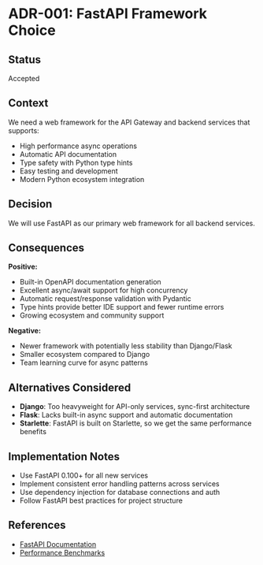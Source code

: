 # ADR-001: FastAPI Framework Choice

## Status
Accepted

## Context
We need a web framework for the API Gateway and backend services that supports:
- High performance async operations
- Automatic API documentation
- Type safety with Python type hints
- Easy testing and development
- Modern Python ecosystem integration

## Decision
We will use FastAPI as our primary web framework for all backend services.

## Consequences
**Positive:**
- Built-in OpenAPI documentation generation
- Excellent async/await support for high concurrency
- Automatic request/response validation with Pydantic
- Type hints provide better IDE support and fewer runtime errors
- Growing ecosystem and community support

**Negative:**
- Newer framework with potentially less stability than Django/Flask
- Smaller ecosystem compared to Django
- Team learning curve for async patterns

## Alternatives Considered
- **Django**: Too heavyweight for API-only services, sync-first architecture
- **Flask**: Lacks built-in async support and automatic documentation
- **Starlette**: FastAPI is built on Starlette, so we get the same performance benefits

## Implementation Notes
- Use FastAPI 0.100+ for all new services
- Implement consistent error handling patterns across services
- Use dependency injection for database connections and auth
- Follow FastAPI best practices for project structure

## References
- [FastAPI Documentation](https://fastapi.tiangolo.com/)
- [Performance Benchmarks](https://fastapi.tiangolo.com/benchmarks/)
